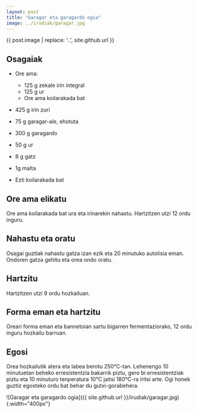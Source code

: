 ```yaml
---
layout: post
title: "Garagar eta garagardo ogia"
image: ../irudiak/garagar.jpg
---
```


{{ post.image | replace: '..', site.github.url }}

##  Osagaiak

* Ore ama:
  
  * 125 g zekale irin integral
  * 125 g ur
  * Ore ama koilarakada bat

* 425 g irin zuri 

* 75 g garagar-ale, ehotuta 

* 300 g garagardo

* 50 g ur

* 8 g gatz

* 1g malta

* Ezti koilarakada bat

## Ore ama elikatu

Ore ama koilarakada bat ura eta irinarekin nahastu. Hartzitzen utzi 12 ordu inguru. 

## Nahastu eta oratu

Osagai guztiak nahastu gatza izan ezik eta 20 minutuko autolisia
eman. Ondoren gatza gehitu eta orea ondo oratu.

## Hartzitu

Hartzitzen utzi 9 ordu hozkailuan. 

## Forma eman eta hartzitu

Oreari forma eman eta bannetoian sartu bigarren fermentaziorako, 12
ordu inguru hozkailu barruan.

## Egosi

Orea hozkailutik atera eta labea berotu 250&deg;C-tan. Lehenengo 10
minutuetan beheko erresistentzia bakarrik piztu, gero bi
erresistentziak piztu eta 10 minuturo tenperatura 10&deg;C jaitsi
180&deg;C-ra iritsi arte. Ogi honek guztiz egosteko ordu bat behar du
gutxi-gorabehera.

![Garagar eta garagardo ogia]({{ site.github.url }}/irudiak/garagar.jpg){:width="400px"}
